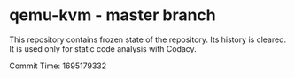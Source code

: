 # qemu-kvm - master branch

This repository contains frozen state of the repository.
Its history is cleared. It is used only for static code
analysis with Codacy.

Commit Time: 1695179332